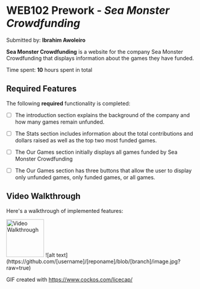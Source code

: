 # WEB102 Prework - *Sea Monster Crowdfunding*

Submitted by: **Ibrahim Awoleiro**

**Sea Monster Crowdfunding** is a website for the company Sea Monster Crowdfunding that displays information about the games they have funded.

Time spent: **10** hours spent in total

## Required Features

The following **required** functionality is completed:

* [ ] The introduction section explains the background of the company and how many games remain unfunded.
* [ ] The Stats section includes information about the total contributions and dollars raised as well as the top two most funded games.
* [ ] The Our Games section initially displays all games funded by Sea Monster Crowdfunding
* [ ] The Our Games section has three buttons that allow the user to display only unfunded games, only funded games, or all games.


## Video Walkthrough

Here's a walkthrough of implemented features:

<img src='web102_prework/assets/codePathGifWalkthrough.gif' title='Video Walkthrough' width='100' alt='Video Walkthrough' />
 ![alt text](https://github.com/[username]/[reponame]/blob/[branch]/image.jpg?raw=true)

GIF created with https://www.cockos.com/licecap/

